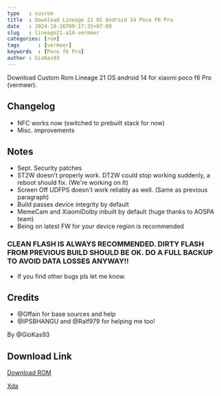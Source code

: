 ```yaml
---
type   : cusrom
title  : Download Lineage 21 OS Android 14 Poco F6 Pro
date   : 2024-10-16T09:17:35+07:00
slug   : lineage21-a14-vermeer
categories: [rom]
tags      : [vermeer]
keywords  : [Poco f6 Pro]
author : GioKas93
---
```


Download Custom Rom Lineage 21 OS android 14 for xiaomi poco f6 Pro (vermeer).

## Changelog
- NFC works now (switched to prebuilt stack for now)
- Misc. improvements

## Notes
- Sept. Security patches
- ST2W doesn't properly work. DT2W could stop working suddenly, a reboot should fix. (We're working on It)
- Screen Off UDFPS doesn't work reliably as well. (Same as previous paragraph)
- Build passes device integrity by default
- MemeCam and XiaomiDolby inbuilt by default (huge thanks to AOSPA team)
- Being on latest FW for your device region is recommended 

### CLEAN FLASH IS ALWAYS RECOMMENDED. DIRTY FLASH FROM PREVIOUS BUILD SHOULD BE OK. DO A FULL BACKUP TO AVOID DATA LOSSES ANYWAY!!
- If you find other bugs pls let me know.

## Credits
- @Offain for base sources and help
- @IPSBHANGU and @Ralf979 for helping me too! 

By @GioKas93


## Download Link
[Download ROM](http://65.108.197.249:8080/)

[Xda](https://xdaforums.com/t/rom-unofficial-lineageos-21-0-android-14-0-poco-f6-pro-redmi-k70-vermeer.4691985/#post-89718377)


